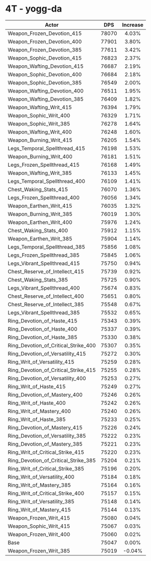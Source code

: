 # 4T - yogg-da
| Actor | DPS | Increase |
|---|:---:|:---:|
|Weapon_Frozen_Devotion_415|78070|4.03%|
|Weapon_Frozen_Devotion_400|77901|3.80%|
|Weapon_Frozen_Devotion_385|77611|3.42%|
|Weapon_Sophic_Devotion_415|76823|2.37%|
|Weapon_Wafting_Devotion_415|76687|2.19%|
|Weapon_Sophic_Devotion_400|76684|2.18%|
|Weapon_Sophic_Devotion_385|76549|2.00%|
|Weapon_Wafting_Devotion_400|76511|1.95%|
|Weapon_Wafting_Devotion_385|76409|1.82%|
|Weapon_Wafting_Writ_415|76394|1.79%|
|Weapon_Sophic_Writ_400|76329|1.71%|
|Weapon_Sophic_Writ_385|76278|1.64%|
|Weapon_Wafting_Writ_400|76248|1.60%|
|Weapon_Burning_Writ_415|76205|1.54%|
|Legs_Temporal_Spellthread_415|76198|1.53%|
|Weapon_Burning_Writ_400|76181|1.51%|
|Legs_Frozen_Spellthread_415|76168|1.49%|
|Weapon_Wafting_Writ_385|76133|1.45%|
|Legs_Temporal_Spellthread_400|76109|1.41%|
|Chest_Waking_Stats_415|76070|1.36%|
|Legs_Frozen_Spellthread_400|76056|1.34%|
|Weapon_Earthen_Writ_415|76035|1.32%|
|Weapon_Burning_Writ_385|76019|1.30%|
|Weapon_Earthen_Writ_400|75976|1.24%|
|Chest_Waking_Stats_400|75912|1.15%|
|Weapon_Earthen_Writ_385|75904|1.14%|
|Legs_Temporal_Spellthread_385|75856|1.08%|
|Legs_Frozen_Spellthread_385|75845|1.06%|
|Legs_Vibrant_Spellthread_415|75750|0.94%|
|Chest_Reserve_of_Intellect_415|75739|0.92%|
|Chest_Waking_Stats_385|75725|0.90%|
|Legs_Vibrant_Spellthread_400|75674|0.83%|
|Chest_Reserve_of_Intellect_400|75651|0.80%|
|Chest_Reserve_of_Intellect_385|75548|0.67%|
|Legs_Vibrant_Spellthread_385|75532|0.65%|
|Ring_Devotion_of_Haste_415|75343|0.39%|
|Ring_Devotion_of_Haste_400|75337|0.39%|
|Ring_Devotion_of_Haste_385|75330|0.38%|
|Ring_Devotion_of_Critical_Strike_400|75307|0.35%|
|Ring_Devotion_of_Versatility_415|75272|0.30%|
|Ring_Writ_of_Versatility_415|75259|0.28%|
|Ring_Devotion_of_Critical_Strike_415|75255|0.28%|
|Ring_Devotion_of_Versatility_400|75253|0.27%|
|Ring_Writ_of_Haste_415|75249|0.27%|
|Ring_Devotion_of_Mastery_400|75246|0.26%|
|Ring_Writ_of_Haste_400|75242|0.26%|
|Ring_Writ_of_Mastery_400|75240|0.26%|
|Ring_Writ_of_Haste_385|75233|0.25%|
|Ring_Devotion_of_Mastery_415|75226|0.24%|
|Ring_Devotion_of_Versatility_385|75222|0.23%|
|Ring_Devotion_of_Mastery_385|75221|0.23%|
|Ring_Writ_of_Critical_Strike_415|75220|0.23%|
|Ring_Devotion_of_Critical_Strike_385|75204|0.21%|
|Ring_Writ_of_Critical_Strike_385|75196|0.20%|
|Ring_Writ_of_Versatility_400|75184|0.18%|
|Ring_Writ_of_Mastery_385|75164|0.16%|
|Ring_Writ_of_Critical_Strike_400|75157|0.15%|
|Ring_Writ_of_Versatility_385|75148|0.14%|
|Ring_Writ_of_Mastery_415|75144|0.13%|
|Weapon_Frozen_Writ_415|75080|0.04%|
|Weapon_Sophic_Writ_415|75067|0.03%|
|Weapon_Frozen_Writ_400|75060|0.02%|
|Base|75047|0.00%|
|Weapon_Frozen_Writ_385|75019|-0.04%|
